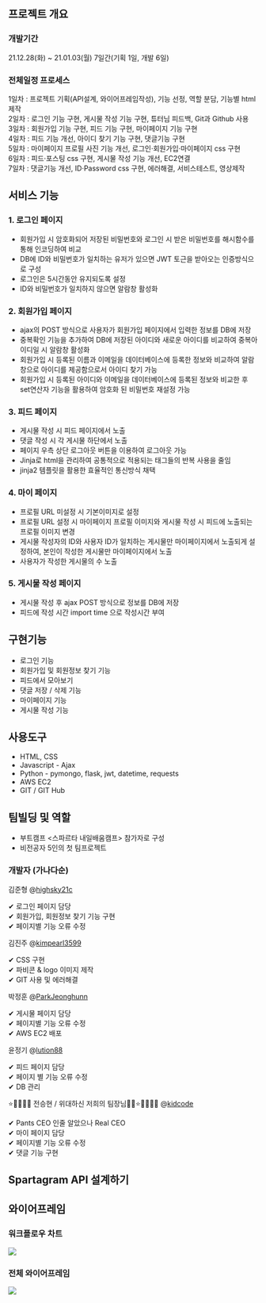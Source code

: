 ## 프로젝트 개요

### 개발기간

21.12.28(화) ~ 21.01.03(월)
7일간(기획 1일, 개발 6일)

### 전체일정 프로세스
1일차 : 프로젝트 기획(API설계, 와이어프레임작성), 기능 선정, 역할 분담, 기능별 html 제작<br>
2일차 : 로그인 기능 구현, 게시물 작성 기능 구현, 튜터님 피드백, Git과 Github 사용<br>
3일차 : 회원가입 기능 구현, 피드 기능 구현, 마이페이지 기능 구현<br>
4일차 : 피드 기능 개선, 아이디 찾기 기능 구현, 댓글기능 구현<br>
5일차 : 마이페이지 프로필 사진 기능 개선, 로그인·회원가입·마이페이지 css 구현<br>
6일차 : 피드·포스팅 css 구현, 게시물 작성 기능 개선, EC2연결 <br>
7일차 : 댓글기능 개선, ID·Password css 구현, 에러해결, 서비스테스트, 영상제작

## 서비스 기능

### 1. 로그인 페이지
- 회원가입 시 암호화되어 저장된 비밀번호와 로그인 시 받은 비밀번호를 해시함수를 통해 인코딩하여 비교
- DB에 ID와 비밀번호가 일치하는 유저가 있으면 JWT 토근을 받아오는 인증방식으로 구성
- 로그인은 5시간동안 유지되도록 설정
- ID와 비밀번호가 일치하지 않으면 알람창 활성화

### 2. 회원가입 페이지
- ajax의 POST 방식으로 사용자가 회원가입 페이지에서 입력한 정보를 DB에 저장
- 중복확인 기능을 추가하여 DB에 저장된 아이디와 새로운 아이디를 비교하여 중복아이디일 시 알람창 활성화
- 회원가입 시 등록된 이름과 이메일을 데이터베이스에 등록한 정보와 비교하여 알람창으로 아이디를 제공함으로서 아이디 찾기 가능
- 회원가입 시 등록된 아이디와 이메일을 데이터베이스에 등록된 정보와 비교한 후 set연산자 기능을 활용하여 암호화 된 비밀번호 재설정 가능

### 3. 피드 페이지
- 게시물 작성 시 피드 페이지에서 노출
- 댓글 작성 시 각 게시물 하단에서 노출
- 페이지 우측 상단 로그아웃 버튼을 이용하여 로그아웃 가능
- Jinja로 html을 관리하여 공통적으로 적용되는 태그들의 반복 사용을 줄임
- jinja2 템플릿을 활용한 효율적인 통신방식 채택

### 4. 마이 페이지
- 프로필 URL 미설정 시 기본이미지로 설정
- 프로필 URL 설정 시 마이페이지 프로필 이미지와 게시물 작성 시 피드에 노출되는 프로필 이미지 변경
- 게시물 작성자의 ID와 사용자 ID가 일치하는 게시물만 마이페이지에서 노출되게 설정하여, 본인이 작성한 게시물만 마이페이지에서 노출
- 사용자가 작성한 게시물의 수 노출

### 5. 게시물 작성 페이지
- 게시물 작성 후 ajax POST 방식으로 정보를 DB에 저장
- 피드에 작성 시간 import time 으로 작성시간 부여

## 구현기능

  - 로그인 기능
  - 회원가입 및 회원정보 찾기 기능
  - 피드에서 모아보기
  - 댓글 저장 / 삭제 기능
  - 마이페이지 기능
  - 게시물 작성 기능

## 사용도구
- HTML, CSS
- Javascript - Ajax
- Python - pymongo, flask, jwt, datetime, requests
- AWS EC2
- GIT / GIT Hub

## 팀빌딩 및 역할
- 부트캠프 <스파르타 내일배움캠프> 참가자로 구성
- 비전공자 5인의 첫 팀프로젝트

### 개발자 (가나다순)
김준형 @[highsky21c](https://github.com/highsky21c)

✔ 로그인 페이지 담당<br>
✔ 회원가입, 회원정보 찾기 기능 구현<br>
✔ 페이지별 기능 오류 수정<br>

김진주 @[kimpearl3599](https://github.com/kimpearl3599)

✔ CSS 구현<br>
✔ 파비콘 & logo 이미지 제작<br>
✔ GIT 사용 및 에러해결<br>

박정훈 @[ParkJeonghunn](https://github.com/ParkJeonghunn)

✔ 게시물 페이지 담당<br>
✔ 페이지별 기능 오류 수정<br>
✔ AWS EC2 배포<br>

윤정기 @[lution88](https://github.com/lution88)

✔ 피드 페이지 담당<br>
✔ 페이지 별 기능 오류 수정<br>
✔ DB 관리<br>

⭐🌟💫✨🌞 전승현 / 위대하신 저희의 팀장님🚴‍♀️⭐🌟💫✨🌞 @[kidcode](https://github.com/eonsh11)

✔ Pants CEO 인줄 알았으나 Real CEO<br>
✔ 마이 페이지 담당<br>
✔ 페이지별 기능 오류 수정<br>
✔ 댓글 기능 구현<br>

## Spartagram API 설계하기

## 와이어프레임
### 워크플로우 차트
![](https://images.velog.io/images/gkrwkd95/post/69fa6334-f302-4f69-b7fa-377146504b56/spartagram_wireframe.png)

### 전체 와이어프레임
![](https://media.vlpt.us/images/gkrwkd95/post/89a54629-663a-477e-8539-379197e256e0/%EC%99%80%EC%9D%B4%EC%96%B4%ED%94%84%EB%A0%88%EC%9E%84.png)


